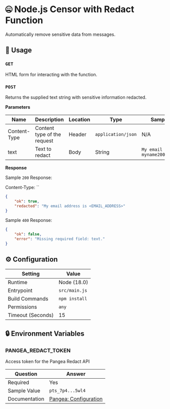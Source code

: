 # 🤐 Node.js Censor with Redact Function

Automatically remove sensitive data from messages.

## 🧰 Usage

### `GET`

HTML form for interacting with the function.

### `POST`

Returns the supplied text string with sensitive information redacted.

**Parameters**

| Name         | Description                 | Location | Type               | Sample Value                                 |
| ------------ | --------------------------- | -------- | ------------------ | -------------------------------------------- |
| Content-Type | Content type of the request | Header   | `application/json` | N/A                                          |
| text         | Text to redact              | Body     | String             | `My email address is myname2000@gmail.com`   |

**Response**

Sample `200` Response:

Content-Type: ``

```json
{
    "ok": true,
    "redacted": "My email address is <EMAIL_ADDRESS>"
}
```

Sample `400` Response:

```json
{
    "ok": false,
    "error": "Missing required field: text."
}

```

## ⚙️ Configuration

| Setting           | Value         |
| ----------------- | ------------- |
| Runtime           | Node (18.0)   |
| Entrypoint        | `src/main.js` |
| Build Commands    | `npm install` |
| Permissions       | `any`         |
| Timeout (Seconds) | 15            |

## 🔒 Environment Variables

### PANGEA_REDACT_TOKEN

Access token for the Pangea Redact API

| Question      | Answer                                                                                  |
| ------------- | --------------------------------------------------------------------------------------- |
| Required      | Yes                                                                                     |
| Sample Value  | `pts_7p4...5wl4`                                                                        |
| Documentation | [Pangea: Configuration](https://pangea.cloud/docs/redact/getting-started/configuration) |
